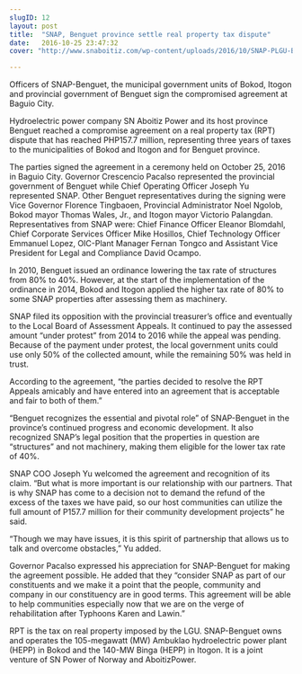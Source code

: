 ```yaml
---
slugID: 12
layout: post
title:  "SNAP, Benguet province settle real property tax dispute"
date:   2016-10-25 23:47:32
cover: "http://www.snaboitiz.com/wp-content/uploads/2016/10/SNAP-PLGU-Benguet-RPT-CA.jpg"

---
```


Officers of SNAP-Benguet, the municipal government units of Bokod, Itogon and provincial government of Benguet sign the compromised agreement at Baguio City.


Hydroelectric power company SN Aboitiz Power and its host province Benguet reached a compromise agreement on a real property tax (RPT) dispute that has reached PHP157.7 million, representing three years of taxes to the municipalities of Bokod and Itogon and for Benguet province.


The parties signed the agreement in a ceremony held on October 25, 2016 in Baguio City. Governor Crescencio Pacalso represented the provincial government of Benguet while Chief Operating Officer Joseph Yu represented SNAP. Other Benguet representatives during the signing were Vice Governor Florence Tingbaoen, Provincial Administrator Noel Ngolob, Bokod mayor Thomas Wales, Jr., and Itogon mayor Victorio Palangdan. Representatives from SNAP were: Chief Finance Officer Eleanor Blomdahl, Chief Corporate Services Officer Mike Hosillos, Chief Technology Officer Emmanuel Lopez, OIC-Plant Manager Fernan Tongco and Assistant Vice President for Legal and Compliance David Ocampo.


In 2010, Benguet issued an ordinance lowering the tax rate of structures from 80% to 40%. However, at the start of the implementation of the ordinance in 2014, Bokod and Itogon applied the higher tax rate of 80% to some SNAP properties after assessing them as machinery.


SNAP filed its opposition with the provincial treasurer’s office and eventually to the Local Board of Assessment Appeals. It continued to pay the assessed amount “under protest” from 2014 to 2016 while the appeal was pending. Because of the payment under protest, the local government units could use only 50% of the collected amount, while the remaining 50% was held in trust.


According to the agreement, “the parties decided to resolve the RPT Appeals amicably and have entered into an agreement that is acceptable and fair to both of them.”


“Benguet recognizes the essential and pivotal role” of SNAP-Benguet in the province’s continued progress and economic development. It also recognized SNAP’s legal position that the properties in question are “structures” and not machinery, making them eligible for the lower tax rate of 40%.


SNAP COO Joseph Yu welcomed the agreement and recognition of its claim. “But what is more important is our relationship with our partners. That is why SNAP has come to a decision not to demand the refund of the excess of the taxes we have paid, so our host communities can utilize the full amount of P157.7 million for their community development projects” he said.


“Though we may have issues, it is this spirit of partnership that allows us to talk and overcome obstacles,” Yu added.


Governor Pacalso expressed his appreciation for SNAP-Benguet for making the agreement possible. He added that they “consider SNAP as part of our constituents and we make it a point that the people, community and company in our constituency are in good terms. This agreement will be able to help communities especially now that we are on the verge of rehabilitation after Typhoons Karen and Lawin.”


RPT is the tax on real property imposed by the LGU. SNAP-Benguet owns and operates the 105-megawatt (MW) Ambuklao hydroelectric power plant (HEPP) in Bokod and the 140-MW Binga (HEPP) in Itogon. It is a joint venture of SN Power of Norway and AboitizPower.

